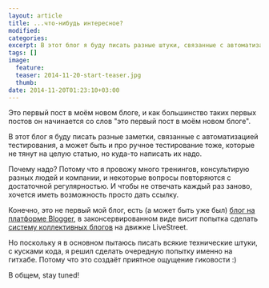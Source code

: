```yaml
---
layout: article
title: ...что-нибудь интересное?
modified:
categories:
excerpt: В этот блог я буду писать разные штуки, связанные с автоматизацией тестирования, а может быть и про ручное тестирование тоже.
tags: []
image:
  feature:
  teaser: 2014-11-20-start-teaser.jpg
  thumb:
date: 2014-11-20T01:23:10+03:00
---
```

Это первый пост в моём новом блоге, и как большинство таких первых постов он начинается со слов "это первый пост в моём новом блоге".

В этот блог я буду писать разные заметки, связанные с автоматизацией тестирования, а может быть и про ручное тестирование тоже, которые не тянут на целую статью, но куда-то написать их надо.

Почему надо? Потому что я провожу много тренингов, консультирую разных людей и компании, и некоторые вопросы повторяются с достаточной регулярностью. И чтобы не отвечать каждый раз заново, хочется иметь возможность просто дать ссылку.

Конечно, это не первый мой блог, есть (а может быть уже был) [блог на платформе Blogger](http://barancev.blogspot.ru/), в законсервированном виде висит попытка сделать [систему коллективных блогов](http://software-testing.ru/community/) на движке LiveStreet.

Но поскольку я в основном пытаюсь писать всякие технические штуки, с кусками кода, я решил сделать очередную попытку именно на гитхабе. Потому что это создаёт приятное ощущение гиковости :)

В общем, stay tuned!
